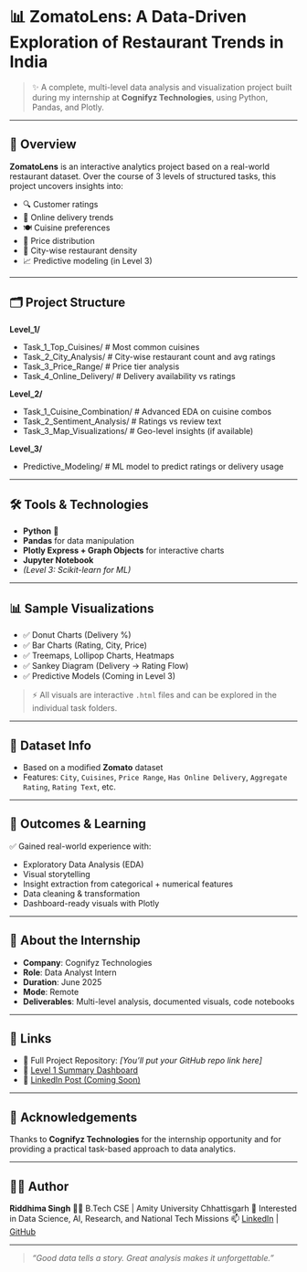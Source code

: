 # 📊 ZomatoLens: A Data-Driven Exploration of Restaurant Trends in India

> ✨ A complete, multi-level data analysis and visualization project built during my internship at **Cognifyz Technologies**, using Python, Pandas, and Plotly.

---

## 🧠 Overview

**ZomatoLens** is an interactive analytics project based on a real-world restaurant dataset. Over the course of 3 levels of structured tasks, this project uncovers insights into:

- 🔍 Customer ratings
- 🛵 Online delivery trends
- 🍽️ Cuisine preferences
- 💸 Price distribution
- 🌆 City-wise restaurant density
- 📈 Predictive modeling (in Level 3)

---

## 🗂️ Project Structure

**Level_1/**
- Task_1_Top_Cuisines/             # Most common cuisines
- Task_2_City_Analysis/            # City-wise restaurant count and avg ratings
- Task_3_Price_Range/              # Price tier analysis
- Task_4_Online_Delivery/          # Delivery availability vs ratings

**Level_2/**
- Task_1_Cuisine_Combination/      # Advanced EDA on cuisine combos
- Task_2_Sentiment_Analysis/       # Ratings vs review text
- Task_3_Map_Visualizations/       # Geo-level insights (if available)

**Level_3/**
- Predictive_Modeling/             # ML model to predict ratings or delivery usage

---

## 🛠️ Tools & Technologies

* **Python** 🐍
* **Pandas** for data manipulation
* **Plotly Express + Graph Objects** for interactive charts
* **Jupyter Notebook**
* *(Level 3: Scikit-learn for ML)*

---

## 📊 Sample Visualizations

* ✅ Donut Charts (Delivery %)
* ✅ Bar Charts (Rating, City, Price)
* ✅ Treemaps, Lollipop Charts, Heatmaps
* ✅ Sankey Diagram (Delivery → Rating Flow)
* ✅ Predictive Models (Coming in Level 3)

> ⚡ All visuals are interactive `.html` files and can be explored in the individual task folders.

---

## 📁 Dataset Info

* Based on a modified **Zomato** dataset
* Features: `City`, `Cuisines`, `Price Range`, `Has Online Delivery`, `Aggregate Rating`, `Rating Text`, etc.

---

## 🚀 Outcomes & Learning

✅ Gained real-world experience with:

* Exploratory Data Analysis (EDA)
* Visual storytelling
* Insight extraction from categorical + numerical features
* Data cleaning & transformation
* Dashboard-ready visuals with Plotly

---

## 📣 About the Internship

* **Company**: Cognifyz Technologies
* **Role**: Data Analyst Intern
* **Duration**: June 2025
* **Mode**: Remote
* **Deliverables**: Multi-level analysis, documented visuals, code notebooks

---

## 🔗 Links

* 📁 Full Project Repository: *\[You’ll put your GitHub repo link here]*
* 📄 [Level 1 Summary Dashboard](https://github.com/Riddhis2226/ZomatoLens-A-Data-Driven-Exploration-of-Restaurant-Trends-in-India/tree/main/Level_1)
* 🔗 [LinkedIn Post (Coming Soon)](https://www.linkedin.com/in/riddhima-singh-7b5626265)

---

## 🙏 Acknowledgements

Thanks to **Cognifyz Technologies** for the internship opportunity and for providing a practical task-based approach to data analytics.

---

## 🧑‍💻 Author

**Riddhima Singh**
👩‍🎓 B.Tech CSE | Amity University Chhattisgarh
🔭 Interested in Data Science, AI, Research, and National Tech Missions
📫 [LinkedIn](https://www.linkedin.com/in/riddhima-singh-7b5626265) | [GitHub](https://github.com/Riddhis2226)

---

> *“Good data tells a story. Great analysis makes it unforgettable.”*
